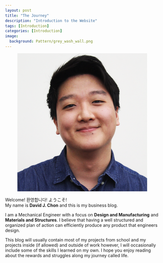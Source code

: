 ```yaml
---
layout: post
title: "The Journey"
description: "Introduction to the Website"
tags: [Introduction]
categories: [Introduction]
image:
  background: Pattern/grey_wash_wall.png
---
```


<div style="background: pink, display: inline-block, border-radius: 50%">
<figure class="center">
	<img src="/Avatar.png" alt="Avatar">
</figure>
</div>

Welcome! 환영합니다! ようこそ!<br/>
My name is **David J. Chon** and this is my business blog.

I am a Mechanical Engineer with a focus on **Design and Manufacturing** and **Materials and Structures**. I believe that having a well structured and organized plan of action can efficiently produce any product that engineers design.  

This blog will usually contain most of my projects from school and my projects inside (if allowed) and outside of work however, I will occasionally include some of the skills I learned on my own.  I hope you enjoy reading about the rewards and struggles along my journey called life.